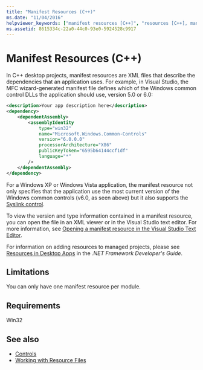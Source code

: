 ```yaml
---
title: "Manifest Resources (C++)"
ms.date: "11/04/2016"
helpviewer_keywords: ["manifest resources [C++]", "resources [C++], manifest"]
ms.assetid: 8615334c-22a0-44c0-93e0-5924528c9917
---
```

# Manifest Resources (C++)

In C++ desktop projects, manifest resources are XML files that describe the dependencies that an application uses. For example, in Visual Studio, the MFC wizard-generated manifest file defines which of the Windows common control DLLs the application should use, version 5.0 or 6.0:

```xml
<description>Your app description here</description>
<dependency>
    <dependentAssembly>
        <assemblyIdentity
            type="win32"
            name="Microsoft.Windows.Common-Controls"
            version="6.0.0.0"
            processorArchitecture="X86"
            publicKeyToken="6595b64144ccf1df"
            language="*"
        />
    </dependentAssembly>
</dependency>
```

For a Windows XP or Windows Vista application, the manifest resource not only specifies that the application use the most current version of the Windows common controls (v6.0, as seen above) but it also supports the [Syslink control](/windows/desktop/Controls/syslink-overview).

To view the version and type information contained in a manifest resource, you can open the file in an XML viewer or in the Visual Studio text editor. For more information, see [Opening a manifest resource in the Visual Studio Text Editor](../windows/how-to-open-a-manifest-resource.md).

For information on adding resources to managed projects, please see [Resources in Desktop Apps](/dotnet/framework/resources/index) in the *.NET Framework Developer's Guide*.

## Limitations

You can only have one manifest resource per module.

## Requirements

Win32

## See also

- [Controls](../mfc/controls-mfc.md)
- [Working with Resource Files](../windows/working-with-resource-files.md)
